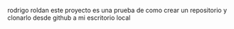rodrigo roldan
este proyecto es una prueba de como crear un repositorio y clonarlo desde github a mi escritorio local  
